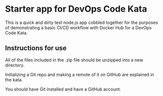 # Starter app for DevOps Code Kata

This is a quick and dirty test node.js app cobbled together for the purposes of demonstrating a basic CI/CD workflow with Docker Hub for a DevOps Code Kata.

## Instructions for use

All of the files included in the .zip file should be unzipped into a new directory.

Initializing a Git repo and making a remote of it on GitHub are explained in the kata.

You should have Git installed and have a GitHub account.
